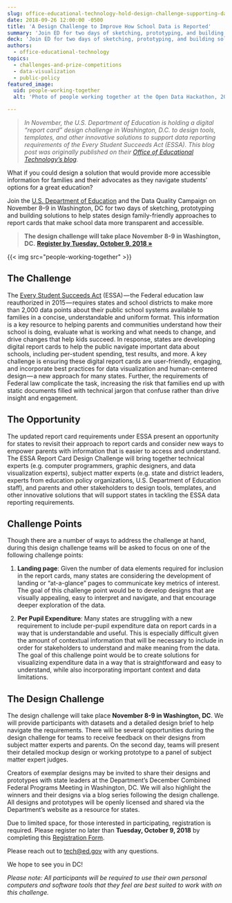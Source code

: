 ```yaml
---
slug: office-educational-technology-hold-design-challenge-supporting-data-reporting-requirements
date: 2018-09-26 12:00:00 -0500
title: 'A Design Challenge to Improve How School Data is Reported'
summary: 'Join ED for two days of sketching, prototyping, and building solutions to help states design family-friendly approaches that make school data more transparent and accessible.'
deck: 'Join ED for two days of sketching, prototyping, and building solutions to help states design family-friendly approaches that make school data more transparent and accessible.'
authors:
  - office-educational-technology
topics:
  - challenges-and-prize-competitions
  - data-visualization
  - public-policy
featured_image:
  uid: people-working-together
  alt: 'Photo of people working together at the Open Data Hackathon, 2016&#46;'

---
```



> _In November, the U.S. Department of Education is holding a digital “report card” design challenge in Washington, D.C. to design tools, templates, and other innovative solutions to support data reporting requirements of the Every Student Succeeds Act (ESSA). This blog post was originally published on their [Office of Educational Technology’s blog](https://medium.com/@OfficeofEdTech/design-challenge-2dd649e5b8b4)._

What if you could design a solution that would provide more accessible information for families and their advocates as they navigate students’ options for a great education?

Join the [U.S. Department of Education](https://www.ed.gov/) and the Data Quality Campaign on November 8–9 in Washington, DC for two days of sketching, prototyping and building solutions to help states design family-friendly approaches to report cards that make school data more transparent and accessible.

> **The design challenge will take place November 8-9 in Washington, DC.** [**Register by Tuesday, October 9, 2018 »**](https://docs.google.com/forms/d/e/1FAIpQLSdaM-aU2JRnpscva_zJdJtomnXrp7L9nc2tOnXzLcg85Q4dHQ/viewform)

{{< img src="people-working-together" >}}

## The Challenge

The [Every Student Succeeds Act](https://www.congress.gov/bill/114th-congress/senate-bill/1177) (ESSA) — the Federal education law reauthorized in 2015 — requires states and school districts to make more than 2,000 data points about their public school systems available to families in a concise, understandable and uniform format. This information is a key resource to helping parents and communities understand how their school is doing, evaluate what is working and what needs to change, and drive changes that help kids succeed. In response, states are developing digital report cards to help the public navigate important data about schools, including per-student spending, test results, and more. A key challenge is ensuring these digital report cards are user-friendly, engaging, and incorporate best practices for data visualization and human-centered design — a new approach for many states. Further, the requirements of Federal law complicate the task, increasing the risk that families end up with static documents filled with technical jargon that confuse rather than drive insight and engagement.

## The Opportunity

The updated report card requirements under ESSA present an opportunity for states to revisit their approach to report cards and consider new ways to empower parents with information that is easier to access and understand. The ESSA Report Card Design Challenge will bring together technical experts (e.g. computer programmers, graphic designers, and data visualization experts), subject matter experts (e.g. state and district leaders, experts from education policy organizations, U.S. Department of Education staff), and parents and other stakeholders to design tools, templates, and other innovative solutions that will support states in tackling the ESSA data reporting requirements.

## Challenge Points

Though there are a number of ways to address the challenge at hand, during this design challenge teams will be asked to focus on one of the following challenge points:

1. **Landing page**: Given the number of data elements required for inclusion in the report cards, many states are considering the development of landing or “at-a-glance” pages to communicate key metrics of interest. The goal of this challenge point would be to develop designs that are visually appealing, easy to interpret and navigate, and that encourage deeper exploration of the data.

2. **Per Pupil Expenditure**: Many states are struggling with a new requirement to include per-pupil expenditure data on report cards in a way that is understandable and useful. This is especially difficult given the amount of contextual information that will be necessary to include in order for stakeholders to understand and make meaning from the data. The goal of this challenge point would be to create solutions for visualizing expenditure data in a way that is straightforward and easy to understand, while also incorporating important context and data limitations.

## The Design Challenge

The design challenge will take place **November 8-9 in Washington, DC**. We will provide participants with datasets and a detailed design brief to help navigate the requirements. There will be several opportunities during the design challenge for teams to receive feedback on their designs from subject matter experts and parents. On the second day, teams will present their detailed mockup design or working prototype to a panel of subject matter expert judges.

Creators of exemplar designs may be invited to share their designs and prototypes with state leaders at the Department’s December Combined Federal Programs Meeting in Washington, DC. We will also highlight the winners and their designs via a blog series following the design challenge. All designs and prototypes will be openly licensed and shared via the Department’s website as a resource for states.

Due to limited space, for those interested in participating, registration is required. Please register no later than **Tuesday, October 9, 2018** by completing this [Registration Form](https://docs.google.com/forms/d/e/1FAIpQLSdaM-aU2JRnpscva_zJdJtomnXrp7L9nc2tOnXzLcg85Q4dHQ/viewform).

Please reach out to [tech@ed.gov](mailto:tech@ed.gov) with any questions.

We hope to see you in DC!

_Please note: All participants will be required to use their own personal computers and software tools that they feel are best suited to work with on this challenge._

